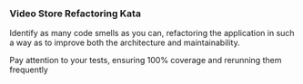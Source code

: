 ### Video Store Refactoring Kata

Identify as many code smells as you can, refactoring the application in such a way as to improve both the architecture and maintainability.

Pay attention to your tests, ensuring 100% coverage and rerunning them frequently